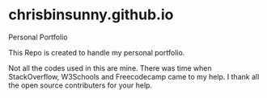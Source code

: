 # chrisbinsunny.github.io
Personal Portfolio

This Repo is created to handle my personal portfolio. 

Not all the codes used in this are mine.
There was time when StackOverflow, W3Schools and Freecodecamp came to my help. 
I thank all the open source contributers for your help.
